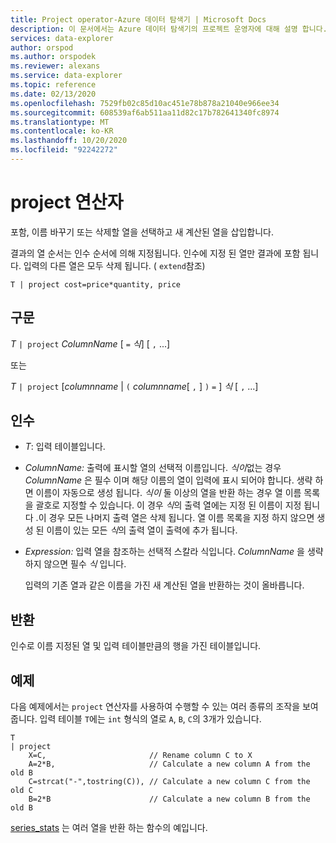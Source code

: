 ```yaml
---
title: Project operator-Azure 데이터 탐색기 | Microsoft Docs
description: 이 문서에서는 Azure 데이터 탐색기의 프로젝트 운영자에 대해 설명 합니다.
services: data-explorer
author: orspod
ms.author: orspodek
ms.reviewer: alexans
ms.service: data-explorer
ms.topic: reference
ms.date: 02/13/2020
ms.openlocfilehash: 7529fb02c85d10ac451e78b878a21040e966ee34
ms.sourcegitcommit: 608539af6ab511aa11d82c17b782641340fc8974
ms.translationtype: MT
ms.contentlocale: ko-KR
ms.lasthandoff: 10/20/2020
ms.locfileid: "92242272"
---
```

# <a name="project-operator"></a>project 연산자

포함, 이름 바꾸기 또는 삭제할 열을 선택하고 새 계산된 열을 삽입합니다. 

결과의 열 순서는 인수 순서에 의해 지정됩니다. 인수에 지정 된 열만 결과에 포함 됩니다. 입력의 다른 열은 모두 삭제 됩니다.  ( `extend`참조)

```kusto
T | project cost=price*quantity, price
```

## <a name="syntax"></a>구문

*T* `| project` *ColumnName* [ `=` *식*] [ `,` ...]
  
또는
  
*T* `| project` [*columnname*  |  `(` *columnname*[ `,` ] `)` `=` ] *식* [ `,` ...]

## <a name="arguments"></a>인수

* *T*: 입력 테이블입니다.
* *ColumnName:* 출력에 표시할 열의 선택적 이름입니다. *식이*없는 경우 *ColumnName* 은 필수 이며 해당 이름의 열이 입력에 표시 되어야 합니다. 생략 하면 이름이 자동으로 생성 됩니다. *식이* 둘 이상의 열을 반환 하는 경우 열 이름 목록을 괄호로 지정할 수 있습니다. 이 경우 *식*의 출력 열에는 지정 된 이름이 지정 됩니다 .이 경우 모든 나머지 출력 열은 삭제 됩니다. 열 이름 목록을 지정 하지 않으면 생성 된 이름이 있는 모든 *식*의 출력 열이 출력에 추가 됩니다.
* *Expression:* 입력 열을 참조하는 선택적 스칼라 식입니다. *ColumnName* 을 생략 하지 않으면 필수 *식* 입니다.

    입력의 기존 열과 같은 이름을 가진 새 계산된 열을 반환하는 것이 올바릅니다.

## <a name="returns"></a>반환

인수로 이름 지정된 열 및 입력 테이블만큼의 행을 가진 테이블입니다.

## <a name="example"></a>예제

다음 예제에서는 `project` 연산자를 사용하여 수행할 수 있는 여러 종류의 조작을 보여 줍니다. 입력 테이블 `T`에는 `int` 형식의 열로 `A`, `B`, `C`의 3개가 있습니다. 

```kusto
T
| project
    X=C,                       // Rename column C to X
    A=2*B,                     // Calculate a new column A from the old B
    C=strcat("-",tostring(C)), // Calculate a new column C from the old C
    B=2*B                      // Calculate a new column B from the old B
```

[series_stats](series-statsfunction.md) 는 여러 열을 반환 하는 함수의 예입니다.